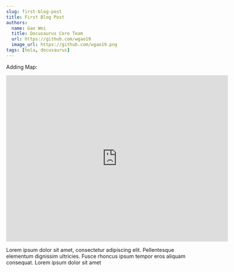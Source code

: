 ```yaml
---
slug: first-blog-post
title: First Blog Post
authors:
  name: Gao Wei
  title: Docusaurus Core Team
  url: https://github.com/wgao19
  image_url: https://github.com/wgao19.png
tags: [hola, docusaurus]
---
```


Adding Map:

<iframe src="https://www.google.com/maps/embed?pb=!1m14!1m8!1m3!1d10760.36408081704!2d-122.3367729!3d47.6049198!3m2!1i1024!2i768!4f13.1!3m3!1m2!1s0x54906ab1c8d8c85b%3A0x55def77a2799b0b5!2sBookstore%20Bar%20%26%20Cafe!5e0!3m2!1sen!2sus!4v1710537253222!5m2!1sen!2sus" width="600" height="450" style="border:0;" allowfullscreen="" loading="lazy" referrerpolicy="no-referrer-when-downgrade"></iframe>

Lorem ipsum dolor sit amet, consectetur adipiscing elit. Pellentesque elementum dignissim ultricies. Fusce rhoncus ipsum tempor eros aliquam consequat. Lorem ipsum dolor sit amet
